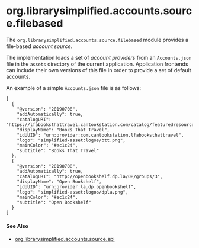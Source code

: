 org.librarysimplified.accounts.source.filebased
===

The `org.librarysimplified.accounts.source.filebased` module provides
a file-based _account source_.

The implementation loads a set of _account providers_ from an
`Accounts.json` file in the `assets` directory of the current 
application. Application frontends can include their own versions of
this file in order to provide a set of default accounts.

An example of a simple `Accounts.json` file is as follows:

```
[
  {
    "@version": "20190708",
    "addAutomatically": true,
    "catalogURI": "https://lfabooksthattravel.cantookstation.com/catalog/featuredresources.atom",
    "displayName": "Books That Travel",
    "idUUID": "urn:provider:com.cantookstation.lfabooksthattravel",
    "logo": "simplified-asset:logos/btt.png",
    "mainColor": "#ec1c24",
    "subtitle": "Books That Travel"
  },
  {
    "@version": "20190708",
    "addAutomatically": true,
    "catalogURI": "http://openbookshelf.dp.la/OB/groups/3",
    "displayName": "Open Bookshelf",
    "idUUID": "urn:provider:la.dp.openbookshelf",
    "logo": "simplified-asset:logos/dpla.png",
    "mainColor": "#ec1c24",
    "subtitle": "Open Bookshelf"
  }
]
```

#### See Also

* [org.librarysimplified.accounts.source.spi](../simplified-accounts-source-spi/README.md)
